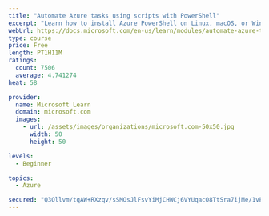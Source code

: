 ```yaml
---
title: "Automate Azure tasks using scripts with PowerShell"
excerpt: "Learn how to install Azure PowerShell on Linux, macOS, or Windows and then connect to Azure and manage your resources."
webUrl: https://docs.microsoft.com/en-us/learn/modules/automate-azure-tasks-with-powershell/
type: course
price: Free
length: PT1H11M
ratings:
  count: 7506
  average: 4.741274
heat: 58

provider:
  name: Microsoft Learn
  domain: microsoft.com
  images:
    - url: /assets/images/organizations/microsoft.com-50x50.jpg
      width: 50
      height: 50

levels:
  - Beginner

topics:
  - Azure

secured: "Q3Ollvm/tqAW+RXzqv/sSMOsJlFsvYiMjCHWCj6VYUqacO8TtSra7ijMe/1vPeHlfy1Fk6ISR0ZDLo4cgGvq+CrZE/JLbAo6k0YtguahGlRhmXiaR+RiV+qLakBOkwzR5YUh60vvxWjOwyLF89Kq7ihbmNS5rWKQiY2QwPW363Xt2CVXdlCyoGefmFVDwnzfb+UxVbRIkh9+5FuQaBAAjgLGzquLWN7QRI6q4WwXZuaOdBX0LRe9X9ObTKtKsRnh67hZh0A+iZm0zyVFwIgFUTswFrFy/rQMNZ8rlMc00uCqAnqCaUFh0DanN8If4kYQw9widEVTnJKl/WfFfjlcwccrPgoRg8j3qRbnMvxq5vkFQLpnwN4UtbP/QsgKm9uUNecierW1bCd7VwU93fGjpZ/TsRxT+1kYLcUFH8ZVcJM=;H9WwFcRa6PQJJ/15H9MFPw=="
---
```


